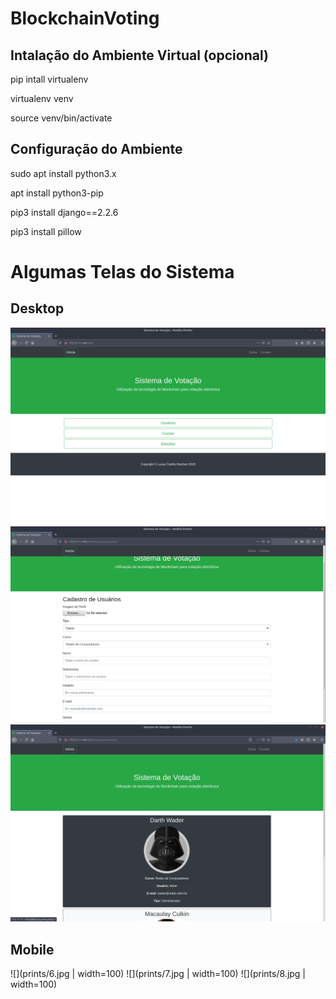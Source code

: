 # BlockchainVoting

## Intalação do Ambiente Virtual (opcional)

pip intall virtualenv

virtualenv venv

source venv/bin/activate

## Configuração do Ambiente

sudo apt install python3.x

apt install python3-pip

pip3  install django==2.2.6

pip3 install pillow


# Algumas Telas do Sistema
## Desktop
![](prints/3.png)
![](prints/4.png)
![](prints/5.png)
## Mobile
![](prints/6.jpg | width=100)
![](prints/7.jpg | width=100)
![](prints/8.jpg | width=100)
